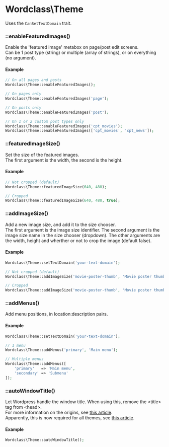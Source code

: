 # Wordclass\Theme
Uses the `CanSetTextDomain` trait.

### ::enableFeaturedImages()
Enable the 'featured image' metabox on page/post edit screens.  
Can be 1 post type (string) or multiple (array of strings), or on everything (no argument).

#### Example
```php
// On all pages and posts
Wordclass\Theme::enableFeaturedImages();

// On pages only
Wordclass\Theme::enableFeaturedImages('page');

// On posts only
Wordclass\Theme::enableFeaturedImages('post');

// On 1 or 2 custom post types only
Wordclass\Theme::enableFeaturedImages('cpt_movies');
Wordclass\Theme::enableFeaturedImages(['cpt_movies', 'cpt_news']);
```

### ::featuredImageSize()
Set the size of the featured images.  
The first argument is the width, the second is the height.

#### Example
```php
// Not cropped (default)
Wordclass\Theme::featuredImageSize(640, 480);

// Cropped
Wordclass\Theme::featuredImageSize(640, 480, true);
```

### ::addImageSize()
Add a new image size, and add it to the size chooser.  
The first argument is the image size identifier.
The second argument is the image size name in the size chooser (dropdown).
The other arguments are the width, height and wherther or not to crop the image (default false).

#### Example
```php
Wordclass\Theme::setTextDomain('your-text-domain');

// Not cropped (default)
Wordclass\Theme::addImageSize('movie-poster-thumb', 'Movie poster thumbnail', 150, 300);

// Cropped
Wordclass\Theme::addImageSize('movie-poster-thumb', 'Movie poster thumbnail', 150, 300, true);
```

### ::addMenus()
Add menu positions, in location:description pairs.

#### Example
```php
Wordclass\Theme::setTextDomain('your-text-domain');

// 1 menu
Wordclass\Theme::addMenus('primary', 'Main menu');

// Multiple menus
Wordclass\Theme::addMenus([
    'primary'   => 'Main menu',
    'secondary' => 'Submenu'
]);
```

### ::autoWindowTitle()
Let Wordpress handle the window title. When using this, remove the &lt;title&gt; tag from &lt;head&gt;.  
For more information on the origins, see [this article](https://make.wordpress.org/core/2014/10/29/title-tags-in-4-1/).  
Apparently, this is now required for all themes, see [this article](https://make.wordpress.org/themes/2015/08/25/title-tag-support-now-required/).

#### Example
```php
Wordclass\Theme::autoWindowTitle();
```
